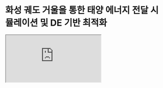 # 화성 궤도 거울을 통한 태양 에너지 전달 시뮬레이션 및 DE 기반 최적화

<iframe src="https://docs.google.com/document/d/e/2PACX-1vT3DtYQM8GMmHc9StiqfLbBwUH_4JCJytWoXlTvSjx9gSwqxDAOOD_CNDx713Taot4WSR640IMIevt4/pub?embedded=true"></iframe>
